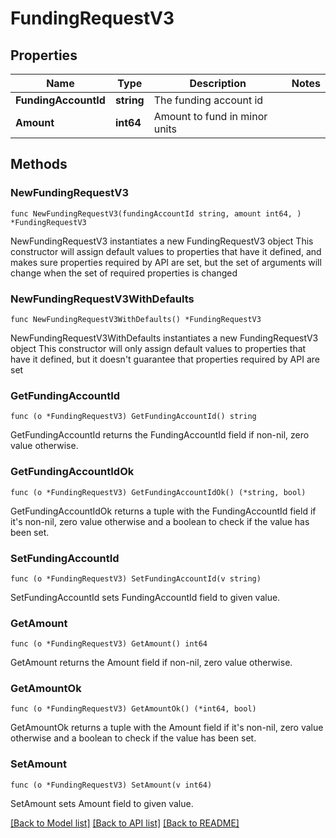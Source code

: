 # FundingRequestV3

## Properties

Name | Type | Description | Notes
------------ | ------------- | ------------- | -------------
**FundingAccountId** | **string** | The funding account id | 
**Amount** | **int64** | Amount to fund in minor units | 

## Methods

### NewFundingRequestV3

`func NewFundingRequestV3(fundingAccountId string, amount int64, ) *FundingRequestV3`

NewFundingRequestV3 instantiates a new FundingRequestV3 object
This constructor will assign default values to properties that have it defined,
and makes sure properties required by API are set, but the set of arguments
will change when the set of required properties is changed

### NewFundingRequestV3WithDefaults

`func NewFundingRequestV3WithDefaults() *FundingRequestV3`

NewFundingRequestV3WithDefaults instantiates a new FundingRequestV3 object
This constructor will only assign default values to properties that have it defined,
but it doesn't guarantee that properties required by API are set

### GetFundingAccountId

`func (o *FundingRequestV3) GetFundingAccountId() string`

GetFundingAccountId returns the FundingAccountId field if non-nil, zero value otherwise.

### GetFundingAccountIdOk

`func (o *FundingRequestV3) GetFundingAccountIdOk() (*string, bool)`

GetFundingAccountIdOk returns a tuple with the FundingAccountId field if it's non-nil, zero value otherwise
and a boolean to check if the value has been set.

### SetFundingAccountId

`func (o *FundingRequestV3) SetFundingAccountId(v string)`

SetFundingAccountId sets FundingAccountId field to given value.


### GetAmount

`func (o *FundingRequestV3) GetAmount() int64`

GetAmount returns the Amount field if non-nil, zero value otherwise.

### GetAmountOk

`func (o *FundingRequestV3) GetAmountOk() (*int64, bool)`

GetAmountOk returns a tuple with the Amount field if it's non-nil, zero value otherwise
and a boolean to check if the value has been set.

### SetAmount

`func (o *FundingRequestV3) SetAmount(v int64)`

SetAmount sets Amount field to given value.



[[Back to Model list]](../README.md#documentation-for-models) [[Back to API list]](../README.md#documentation-for-api-endpoints) [[Back to README]](../README.md)


